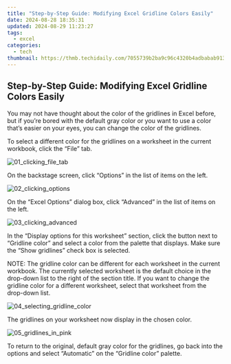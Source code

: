 ```yaml
---
title: "Step-by-Step Guide: Modifying Excel Gridline Colors Easily"
date: 2024-08-28 18:35:31
updated: 2024-08-29 11:23:27
tags:
  - excel
categories:
  - tech
thumbnail: https://thmb.techidaily.com/7055739b2ba9c96c4320b4adbabab9131b89b7fc1348792ff9e2250cf6de872e.jpg
---
```


## Step-by-Step Guide: Modifying Excel Gridline Colors Easily

You may not have thought about the color of the gridlines in Excel before, but if you’re bored with the default gray color or you want to use a color that’s easier on your eyes, you can change the color of the gridlines.

 To select a different color for the gridlines on a worksheet in the current workbook, click the “File” tab.

![01_clicking_file_tab](https://static1.howtogeekimages.com/wordpress/wp-content/uploads/2015/06/01_clicking_file_tab3.png) 

 On the backstage screen, click “Options” in the list of items on the left.

![02_clicking_options](https://static1.howtogeekimages.com/wordpress/wp-content/uploads/2015/06/02_clicking_options.png) 

 On the “Excel Options” dialog box, click “Advanced” in the list of items on the left.

![03_clicking_advanced](https://static1.howtogeekimages.com/wordpress/wp-content/uploads/2015/06/03_clicking_advanced.png) 

 In the “Display options for this worksheet” section, click the button next to “Gridline color” and select a color from the palette that displays. Make sure the “Show gridlines” check box is selected.

 NOTE: The gridline color can be different for each worksheet in the current workbook. The currently selected worksheet is the default choice in the drop-down list to the right of the section title. If you want to change the gridline color for a different worksheet, select that worksheet from the drop-down list.

![04_selecting_gridline_color](https://static1.howtogeekimages.com/wordpress/wp-content/uploads/2015/06/04_selecting_gridline_color.png) 

 The gridlines on your worksheet now display in the chosen color.

![05_gridlines_in_pink](https://static1.howtogeekimages.com/wordpress/wp-content/uploads/2015/06/05_gridlines_in_pink.png) 

 To return to the original, default gray color for the gridlines, go back into the options and select “Automatic” on the “Gridline color” palette.

<ins class="adsbygoogle"
     style="display:block"
     data-ad-format="autorelaxed"
     data-ad-client="ca-pub-7571918770474297"
     data-ad-slot="1223367746"></ins>



<ins class="adsbygoogle"
     style="display:block"
     data-ad-client="ca-pub-7571918770474297"
     data-ad-slot="8358498916"
     data-ad-format="auto"
     data-full-width-responsive="true"></ins>
